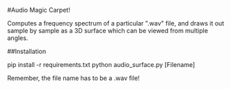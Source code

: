#Audio Magic Carpet!

Computes a frequency spectrum of a particular ".wav" file, and draws it out sample by sample as a 3D surface which can be viewed from multiple angles.

##Installation

pip install -r requirements.txt
python audio\_surface.py [Filename]


Remember, the file name has to be a .wav file!
